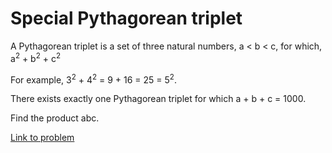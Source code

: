 Special Pythagorean triplet
==========

A Pythagorean triplet is a set of three natural numbers, a < b < c, for which, a<sup>2</sup> + b<sup>2</sup> + c<sup>2</sup>

For example, 3<sup>2</sup> + 4<sup>2</sup> = 9 + 16 = 25 = 5<sup>2</sup>.

There exists exactly one Pythagorean triplet for which a + b + c = 1000.

Find the product abc.

[Link to problem](http://www.projecteuler.net/problem=9)
